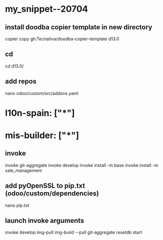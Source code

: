 # my_snippet--20704


## install doodba copier template in new directory
copier copy gh:Tecnativa/doodba-copier-template d13.0


## cd
cd d13.0/


## add repos
nano odoo/custom/src/addons.yaml


# l10n-spain: ["*"]
# mis-builder: ["*"]


## invoke
invoke git-aggregate
invoke develop
invoke install -m base
invoke install -m sale_management


## add pyOpenSSL to pip.txt (odoo/custom/dependencies)
nano pip.txt


## launch invoke arguments
invoke develop img-pull img-build --pull git-aggregate resetdb start
